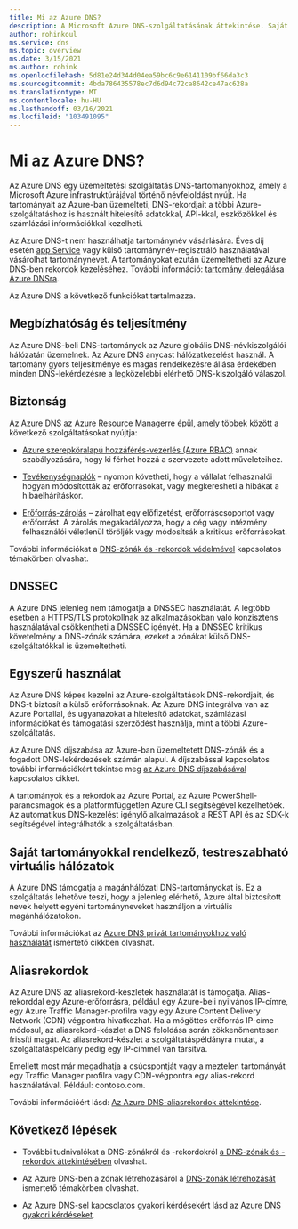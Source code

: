 ```yaml
---
title: Mi az Azure DNS?
description: A Microsoft Azure DNS-szolgáltatásának áttekintése. Saját tartományt üzemeltethet a Microsoft Azure-on.
author: rohinkoul
ms.service: dns
ms.topic: overview
ms.date: 3/15/2021
ms.author: rohink
ms.openlocfilehash: 5d81e24d344d04ea59bc6c9e6141109bf66da3c3
ms.sourcegitcommit: 4bda786435578ec7d6d94c72ca8642ce47ac628a
ms.translationtype: MT
ms.contentlocale: hu-HU
ms.lasthandoff: 03/16/2021
ms.locfileid: "103491095"
---
```

# <a name="what-is-azure-dns"></a>Mi az Azure DNS?

Az Azure DNS egy üzemeltetési szolgáltatás DNS-tartományokhoz, amely a Microsoft Azure infrastruktúrájával történő névfeloldást nyújt. Ha tartományait az Azure-ban üzemelteti, DNS-rekordjait a többi Azure-szolgáltatáshoz is használt hitelesítő adatokkal, API-kkal, eszközökkel és számlázási információkkal kezelheti.

Az Azure DNS-t nem használhatja tartománynév vásárlására. Éves díj esetén [app Service](../app-service/manage-custom-dns-buy-domain.md#buy-an-app-service-domain) vagy külső tartománynév-regisztráló használatával vásárolhat tartománynevet. A tartományokat ezután üzemeltetheti az Azure DNS-ben rekordok kezeléséhez. További információ: [tartomány delegálása Azure DNSra](dns-domain-delegation.md).

Az Azure DNS a következő funkciókat tartalmazza.

## <a name="reliability-and-performance"></a>Megbízhatóság és teljesítmény

Az Azure DNS-beli DNS-tartományok az Azure globális DNS-névkiszolgálói hálózatán üzemelnek. Az Azure DNS anycast hálózatkezelést használ. A tartomány gyors teljesítménye és magas rendelkezésre állása érdekében minden DNS-lekérdezésre a legközelebbi elérhető DNS-kiszolgáló válaszol.

## <a name="security"></a>Biztonság

 Az Azure DNS az Azure Resource Managerre épül, amely többek között a következő szolgáltatásokat nyújtja:

* [Azure szerepköralapú hozzáférés-vezérlés (Azure RBAC)](../azure-resource-manager/management/overview.md) annak szabályozására, hogy ki férhet hozzá a szervezete adott műveleteihez.

* [Tevékenységnaplók](../azure-resource-manager/management/overview.md) – nyomon követheti, hogy a vállalat felhasználói hogyan módosították az erőforrásokat, vagy megkeresheti a hibákat a hibaelhárításkor.

* [Erőforrás-zárolás](../azure-resource-manager/management/lock-resources.md) – zárolhat egy előfizetést, erőforráscsoportot vagy erőforrást. A zárolás megakadályozza, hogy a cég vagy intézmény felhasználói véletlenül töröljék vagy módosítsák a kritikus erőforrásokat.

További információkat a [DNS-zónák és -rekordok védelmével](dns-protect-zones-recordsets.md) kapcsolatos témakörben olvashat. 

## <a name="dnssec"></a>DNSSEC

A Azure DNS jelenleg nem támogatja a DNSSEC használatát. A legtöbb esetben a HTTPS/TLS protokollnak az alkalmazásokban való konzisztens használatával csökkentheti a DNSSEC igényét. Ha a DNSSEC kritikus követelmény a DNS-zónák számára, ezeket a zónákat külső DNS-szolgáltatókkal is üzemeltetheti.

## <a name="ease-of-use"></a>Egyszerű használat

 Az Azure DNS képes kezelni az Azure-szolgáltatások DNS-rekordjait, és DNS-t biztosít a külső erőforrásoknak. Az Azure DNS integrálva van az Azure Portallal, és ugyanazokat a hitelesítő adatokat, számlázási információkat és támogatási szerződést használja, mint a többi Azure-szolgáltatás. 

Az Azure DNS díjszabása az Azure-ban üzemeltetett DNS-zónák és a fogadott DNS-lekérdezések számán alapul. A díjszabással kapcsolatos további információkért tekintse meg [az Azure DNS díjszabásával](https://azure.microsoft.com/pricing/details/dns/) kapcsolatos cikket.

A tartományok és a rekordok az Azure Portal, az Azure PowerShell-parancsmagok és a platformfüggetlen Azure CLI segítségével kezelhetőek. Az automatikus DNS-kezelést igénylő alkalmazások a REST API és az SDK-k segítségével integrálhatók a szolgáltatásban.

## <a name="customizable-virtual-networks-with-private-domains"></a>Saját tartományokkal rendelkező, testreszabható virtuális hálózatok

A Azure DNS támogatja a magánhálózati DNS-tartományokat is. Ez a szolgáltatás lehetővé teszi, hogy a jelenleg elérhető, Azure által biztosított nevek helyett egyéni tartományneveket használjon a virtuális magánhálózatokon.

További információkat az [Azure DNS privát tartományokhoz való használatát](private-dns-overview.md) ismertető cikkben olvashat.

## <a name="alias-records"></a>Aliasrekordok

Az Azure DNS az aliasrekord-készletek használatát is támogatja. Alias-rekorddal egy Azure-erőforrásra, például egy Azure-beli nyilvános IP-címre, egy Azure Traffic Manager-profilra vagy egy Azure Content Delivery Network (CDN) végpontra hivatkozhat. Ha a mögöttes erőforrás IP-címe módosul, az aliasrekord-készlet a DNS feloldása során zökkenőmentesen frissíti magát. Az aliasrekord-készlet a szolgáltatáspéldányra mutat, a szolgáltatáspéldány pedig egy IP-címmel van társítva.

Emellett most már megadhatja a csúcspontját vagy a meztelen tartományát egy Traffic Manager profilra vagy CDN-végpontra egy alias-rekord használatával. Például: contoso.com.

További információért lásd: [Az Azure DNS-aliasrekordok áttekintése](dns-alias.md).

## <a name="next-steps"></a>Következő lépések

* További tudnivalókat a DNS-zónákról és -rekordokról [a DNS-zónák és -rekordok áttekintésében](dns-zones-records.md) olvashat.

* Az Azure DNS-ben a zónák létrehozásáról a [DNS-zónák létrehozását](./dns-getstarted-portal.md) ismertető témakörben olvashat.

* Az Azure DNS-sel kapcsolatos gyakori kérdésekért lásd az [Azure DNS gyakori kérdéseket](dns-faq.md).

